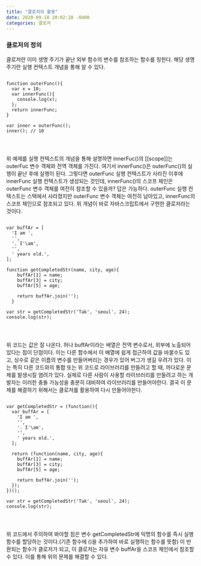 ```yaml
---
title: "클로저의 활용"
date: 2020-09-10 20:02:28 -0400
categories: 클로저
---
```


<h3> 클로저의 정의 </h3>
클로저란 이미 생명 주기가 끝난 외부 함수의 변수를 참조하는 함수를 칭한다.
해당 생명 주기란 실행 컨텍스트 개념을 통해 알 수 있다.

<pre>
<code>
function outerFunc(){
  var x = 10;
  var innerFunc(){
    console.log(x);
  };
  return innerFunc;
}

var inner = outerFunc();
inner(); // 10
</pre>
</code>

위 예제를 실행 컨텍스트의 개념을 통해 설명하면 innerFuc()의 [[scope]]는 outerFuc 변수 객체와
전역 객체를 가진다. 여기서 innerFunc()은 outerFunc()의 실행이 끝난 후에 실행이 된다.
그렇다면 outerFunc 실행 컨텍스트가 사라진 이후에 innerFunc 실행 컨텍스트가 생성되는 것인데,
innerFunc()의 스코프 체인은 outerFunc 변수 객체를 여전히 참조할 수 있을까?
답은 가능하다. outerFunc 실행 컨텍스트는 스택에서 사라졌지만 outerFunc 변수 객체는 여전히 남아있고,
innerFunc의 스코프 체인으로 참조되고 있다. 
위 개념이 바로 자바스크립트에서 구현한 클로저라는 것이다.

<pre>
<code>
var buffAr = [
  'I am ',
  '',
  '. I'\am',
  '',
  ' years old.',
];

function getCompletedStr(name, city, age){
    buffAr[1] = name;
    buffAr[3] = city;
    buffAr[5] = age;
    
    return buffAr.join('');
  }

var str = getCompletedStr('Tak', 'seoul', 24);
console.log(str); 
</pre>
</code>

위 코드는 값은 잘 나온다. 허나 buffAr이라는 배열은 전역 변수로서, 
외부에 노출되어있다는 점이 단점이다.
이는 다른 함수에서 이 배열에 쉽게 접근하여 값을 바꿀수도 있고, 싱수로 같은 이름의 변수를
만들어버리는 경우가 있어 버그가 생길 우려가 있다.
이는 특히 다른 코드와의 통합 또는 위 코드로 라이브러리를 만들려고 할 때,
까다로운 문제를 발생시킬 염려가 있다. 실제로 다른 사람이 사용할 라이브러리를 만들려고 하는 개발자는
이러한 충돌 가능성을 충분히 대비하여 라이브러리를 만들어야한다.
결국 이 문제를 해결하기 위해서는 클로저를 활용하여 다시 만들어야한다.

<pre>
<code>
var getCompletedStr = (function(){
  var buffAr = [
    'I am ',
    '',
    '. I'\am',
    '',
    ' years old.',
  ];
  
  return (function(name, city, age){
    buffAr[1] = name;
    buffAr[3] = city;
    buffAr[5] = age;
    
    return buffAr.join('');
  });
})();

var str = getCompletedStr('Tak', 'seoul', 24);
console.log(str); 
</pre>
</code>

위 코드에서 주의하여 봐야할 점은 변수 getCompletedStr에 익명의 함수를 즉시 실행 함수를 할당하는 것이다.(기존 함수에 ()을 추가하여 바로 실행하는 함수를 뜻함)
이 반환되는 함수가 클로저가 되고, 이 클로저는 자유 변수 buffAr을 스코프 체인에서 참조할 수 있다. 이를 통해 위의 문제를 해결할 수 있다.
